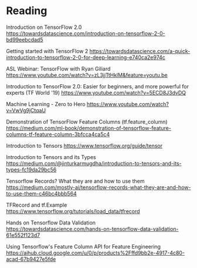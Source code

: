 # Reading

Introduction on TensorFlow 2.0 https://towardsdatascience.com/introduction-on-tensorflow-2-0-bd99eebcdad5

Getting started with TensorFlow 2 https://towardsdatascience.com/a-quick-introduction-to-tensorflow-2-0-for-deep-learning-e740ca2e974c

ASL Webinar: TensorFlow with Ryan Giliard https://www.youtube.com/watch?v=zL3jjTtHklM&feature=youtu.be

Introduction to TensorFlow 2.0: Easier for beginners, and more powerful for experts (TF World '19) https://www.youtube.com/watch?v=5ECD8J3dvDQ

Machine Learning - Zero to Hero https://www.youtube.com/watch?v=VwVg9jCtqaU

Demonstration of TensorFlow Feature Columns (tf.feature_column) https://medium.com/ml-book/demonstration-of-tensorflow-feature-columns-tf-feature-column-3bfcca4ca5c4

Introduction to Tensors https://www.tensorflow.org/guide/tensor

Introduction to Tensors and its Types https://medium.com/@jinturkarmugdha/introduction-to-tensors-and-its-types-fc19da29bc56

Tensorflow Records? What they are and how to use them https://medium.com/mostly-ai/tensorflow-records-what-they-are-and-how-to-use-them-c46bc4bbb564

TFRecord and tf.Example https://www.tensorflow.org/tutorials/load_data/tfrecord

Hands on Tensorflow Data Validation https://towardsdatascience.com/hands-on-tensorflow-data-validation-61e552f123d7

Using Tensorflow's Feature Column API for Feature Engineering https://aihub.cloud.google.com/u/0/p/products%2Fffd9bb2e-4917-4c80-acad-67b9427e5fde


